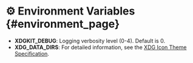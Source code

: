 # ⚙️ Environment Variables {#environment_page}

- **XDGKIT_DEBUG**: Logging verbosity level (0-4). Default is 0.
- **XDG_DATA_DIRS**: For detailed information, see the [XDG Icon Theme Specification](https://specifications.freedesktop.org/icon-theme-spec/latest/#overview).
